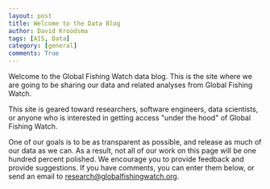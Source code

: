 ```yaml
---
layout: post
title: Welcome to the Data Blog
author: David Kroodsma
tags: [AIS, Data]
category: [general]
comments: True
---
```


Welcome to the Global Fishing Watch data blog. This is the site where we are going to be sharing our data and related analyses from Global Fishing Watch. 

This site is geared toward researchers, software engineers, data scientists, or anyone who is interested in getting access "under the hood" of Global Fishing Watch. 

One of our goals is to be as transparent as possible, and release as much of our data as we can. As a result, not all of our work on this page will be one hundred percent polished. We encourage you to provide feedback and provide suggestions. If you have comments, you can enter them below, or send an email to research@globalfishingwatch.org.
